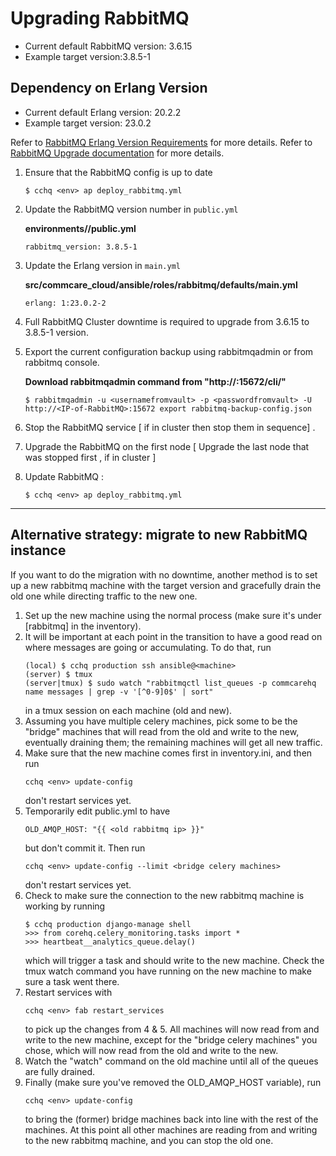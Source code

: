 # Upgrading RabbitMQ 

* Current default RabbitMQ version: 3.6.15
* Example target version:3.8.5-1
## Dependency on Erlang Version
* Current default Erlang version: 20.2.2
* Example target version: 23.0.2 

Refer to [RabbitMQ Erlang Version Requirements](https://www.rabbitmq.com/which-erlang.html) for more details.
Refer to [RabbitMQ Upgrade documentation](https://www.rabbitmq.com/upgrade.html#rabbitmq-cluster-configuration) for more details.

1. Ensure that the RabbitMQ  config is up to date

    ```
    $ cchq <env> ap deploy_rabbitmq.yml
    ```

2. Update the RabbitMQ version number in `public.yml`

    **environments/<env>/public.yml**
    ```
    rabbitmq_version: 3.8.5-1
    ```
3. Update the Erlang version in `main.yml`

   **src/commcare_cloud/ansible/roles/rabbitmq/defaults/main.yml**
   ```
   erlang: 1:23.0.2-2
   ```

4. Full RabbitMQ Cluster downtime is required to upgrade from 3.6.15 to 3.8.5-1 version. 
   

5. Export the current configuration backup using rabbitmqadmin or from rabbitmq console.

    **Download rabbitmqadmin command from "http://<IP-of-RabbitMQ>:15672/cli/"**
    ```
    $ rabbitmqadmin -u <usernamefromvault> -p <passwordfromvault> -U http://<IP-of-RabbitMQ>:15672 export rabbitmq-backup-config.json
    ```

6. Stop the RabbitMQ service [ if in cluster then stop them in sequence] .

7. Upgrade the RabbitMQ on the first node [ Upgrade the last node that was stopped first , if in cluster ]

8. Update RabbitMQ :

    ```
    $ cchq <env> ap deploy_rabbitmq.yml
    ```

----

## Alternative strategy: migrate to new RabbitMQ instance

If you want to do the migration with no downtime, another method is to set up a new rabbitmq machine
with the target version and gracefully drain the old one while directing traffic to the new one.

1. Set up the new machine using the normal process (make sure it's under [rabbitmq] in the inventory).
2. It will be important at each point in the transition to have a good read on where messages are going
    or accumulating. To do that, run
    ```
    (local) $ cchq production ssh ansible@<machine>
    (server) $ tmux
    (server|tmux) $ sudo watch "rabbitmqctl list_queues -p commcarehq name messages | grep -v '[^0-9]0$' | sort"
    ```
    in a tmux session on each machine (old and new).
3. Assuming you have multiple celery machines, pick some to be the "bridge" machines that
    will read from the old and write to the new, eventually draining them; the remaining machines will get
    all new traffic.
4. Make sure that the new machine comes first in inventory.ini, and then run
    ```
    cchq <env> update-config
    ```
    don't restart services yet.
5. Temporarily edit public.yml to have
    ```
    OLD_AMQP_HOST: "{{ <old rabbitmq ip> }}"
    ```
    but don't commit it. Then run
    ```
    cchq <env> update-config --limit <bridge celery machines>
    ```
   don't restart services yet.
6. Check to make sure the connection to the new rabbitmq machine is working by running
    ```
    $ cchq production django-manage shell
    >>> from corehq.celery_monitoring.tasks import *
    >>> heartbeat__analytics_queue.delay()
    ```
    which will trigger a task and should write to the new machine. Check the tmux watch command you have running
    on the new machine to make sure a task went there.
7. Restart services with
    ```
    cchq <env> fab restart_services
    ```
    to pick up the changes from 4 & 5. All machines will now read from and write to the new machine,
    except for the "bridge celery machines" you chose, which will now read from the old and write to the new.
8. Watch the "watch" command on the old machine until all of the queues are fully drained. 
9. Finally (make sure you've removed the OLD_AMQP_HOST variable), run
    ```
    cchq <env> update-config
    ```
    to bring the (former) bridge machines back into line with the rest of the machines.
    At this point all other machines are reading from and writing to the new rabbitmq machine,
    and you can stop the old one.
